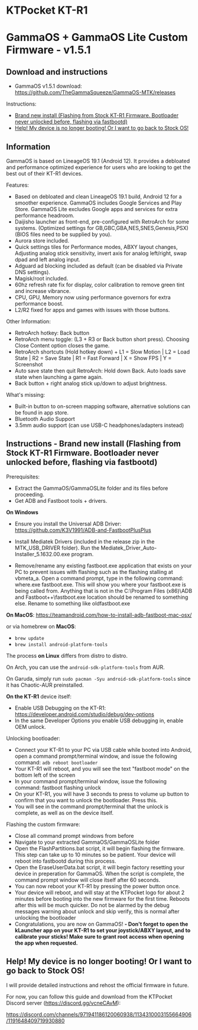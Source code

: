 # KTPocket KT-R1
# GammaOS + GammaOS Lite Custom Firmware - v1.5.1


Download and instructions
----------------------------
- GammaOS v1.5.1 download: https://github.com/TheGammaSqueeze/GammaOS-MTK/releases

Instructions:
- [Brand new install (Flashing from Stock KT-R1 Firmware. Bootloader never unlocked before, flashing via fastbootd)](https://github.com/TheGammaSqueeze/GammaOS-MTK#instructions---brand-new-install-flashing-from-stock-kt-r1-firmware-bootloader-never-unlocked-before-flashing-via-fastbootd)
- [Help! My device is no longer booting! Or I want to go back to Stock OS!](https://github.com/TheGammaSqueeze/GammaOS-MTK#help-my-device-is-no-longer-booting-or-i-want-to-go-back-to-stock-os)

Information
----------------------------
GammaOS is based on LineageOS 19.1 (Android 12). It provides a debloated and performance optimized experience for users who are looking to get the best out of their KT-R1 devices.

Features:
- Based on debloated and clean LineageOS 19.1 build, Android 12 for a smoother experience. GammaOS includes Google Services and Play Store. GammaOS Lite excludes Google apps and services for extra performance headroom.
- Daijisho launcher as front-end, pre-configured with RetroArch for some systems. (Optimized settings for GB,GBC,GBA,NES,SNES,Genesis,PSX) (BIOS files need to be supplied by you).
- Aurora store included.
- Quick settings tiles for Performance modes, ABXY layout changes, Adjusting analog stick sensitivity, invert axis for analog left/right, swap dpad and left analog input.
- Adguard ad blocking included as default (can be disabled via Private DNS settings).
- Magisk/root included.
- 60hz refresh rate fix for display, color calibration to remove green tint and increase vibrance.
- CPU, GPU, Memory now using performance governors for extra performance boost.
- L2/R2 fixed for apps and games with issues with those buttons.

Other Information:
- RetroArch hotkey: Back button
- RetroArch menu toggle: (L3 + R3 or Back button short press). Choosing Close Content option closes the game.
- RetroArch shortcuts (Hold hotkey down) + L1 = Slow Motion | L2 = Load State | R2 = Save State | R1 = Fast Forward | X = Show FPS | Y = Screenshot
- Auto save state then quit RetroArch: Hold down Back. Auto loads save state when launching a game again.
- Back button + right analog stick up/down to adjust brightness.

What's missing:
- Built-in button to on-screen mapping software, alternative solutions can be found in app store.
- Bluetooth Audio Support
- 3.5mm audio support (can use USB-C headphones/adapters instead)


Instructions - Brand new install (Flashing from Stock KT-R1 Firmware. Bootloader never unlocked before, flashing via fastbootd)
----------------------------

Prerequisites:
- Extract the GammaOS/GammaOSLite folder and its files before proceeding.
- Get ADB and Fastboot tools + drivers.

**On Windows**

- Ensure you install the Universal ADB Driver: https://github.com/K3V1991/ADB-and-FastbootPlusPlus

- Install Mediatek Drivers (included in the release zip in the MTK_USB_DRIVER folder). Run the Mediatek_Driver_Auto-Installer_5.1632.00.exe program.

- Remove/rename any existing fastboot.exe application that exists on your PC to prevent issues with flashing such as the flashing stalling at vbmeta_a. Open a command prompt, type in the following command: where.exe fastboot.exe. This will show you where your fastboot.exe is being called from. Anything that is not in the C:\Program Files (x86)\ADB and Fastboot++\fastboot.exe location should be renamed to something else. Rename to something like oldfastboot.exe

**On MacOS**: https://teamandroid.com/how-to-install-adb-fastboot-mac-osx/

or via homebrew on **MacOS**:
- `brew update`
- `brew install android-platform-tools`

The process **on Linux** differs from distro to distro.

On Arch, you can use the `android-sdk-platform-tools` from AUR.

On Garuda, simply run `sudo pacman -Syu android-sdk-platform-tools` since it has Chaotic-AUR preinstalled.

**On the KT-R1** device itself:
- Enable USB Debugging on the KT-R1: https://developer.android.com/studio/debug/dev-options
- In the same Developer Options you enable USB debugging in, enable OEM unlock.

Unlocking bootloader:
- Connect your KT-R1 to your PC via USB cable while booted into Android, open a command prompt/terminal window, and issue the following command:
  `adb reboot bootloader`
- Your KT-R1 will reboot, and you will see the text "fastboot mode" on the bottom left of the screen 
- In your command prompt/terminal window, issue the following command: fastboot flashing unlock
- On your KT-R1, you will have 3 seconds to press to volume up button to confirm that you want to unlock the bootloader. Press this.
- You will see in the command prompt/terminal that the unlock is complete, as well as on the device itself.

Flashing the custom firmware:
- Close all command prompt windows from before
- Navigate to your extracted GammaOS/GammaOSLite folder
- Open the FlashPartitions.bat script, it will begin flashing the firmware. This step can take up to 10 minutes so be patient. Your device will reboot into fastbootd during this process.
- Open the EraseUserData.bat script, it will begin factory resetting your device in preperation for GammaOS. When the script is complete, the command prompt window will close itself after 60 seconds.
- You can now reboot your KT-R1 by pressing the power button once.
- Your device will reboot, and will stay at the KTPocket logo for about 2 minutes before booting into the new firmware for the first time. Reboots after this will be much quicker. Do not be alarmed by the debug messages warning about unlock and skip verify, this is normal after unlocking the bootloader
- Congratulations, you are now on GammaOS!
**- Don't forget to open the kLauncher app on your KT-R1 to set your joystick/ABXY layout, and to calibrate your sticks! Make sure to grant root access when opening the app when requested.**


Help! My device is no longer booting! Or I want to go back to Stock OS!
----------------------------

I will provide detailed instructions and rehost the official firmware in future. 

For now, you can follow this guide and download from the KTPocket Discord server (https://discord.gg/vcneCAvM):

https://discord.com/channels/971941186120060938/1134310003155664906/1191648409719930880

